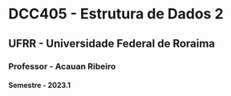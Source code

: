 #   DCC405 - Estrutura de Dados 2
##  UFRR - Universidade Federal de Roraima
### Professor - Acauan Ribeiro
#### Semestre - 2023.1
